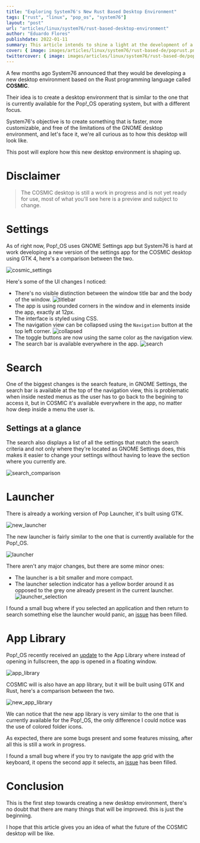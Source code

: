 ```yaml
---
title: "Exploring System76's New Rust Based Desktop Environment"
tags: ["rust", "linux", "pop_os", "system76"]
layout: "post"
url: "articles/linux/system76/rust-based-desktop-environment"
author: "Eduardo Flores"
publishdate: 2022-01-11
summary: This article intends to shine a light at the development of a new desktop environment for the Pop!_OS operating system.
cover: { image: images/articles/linux/system76/rust-based-de/poprust.png, relative: false }
twittercover: { image: images/articles/linux/system76/rust-based-de/poprust.png, relative: false }
---
```


A few months ago System76 announced that they would be developing a new desktop environment based on the Rust programming language called **COSMIC**. 

Their idea is to create a desktop environment that is similar to the one that is currently available for the Pop!_OS operating system, but with a different focus.

System76's objective is to create something that is faster, more customizable, and free of the limitations of the GNOME desktop environment, and let's face it, we're all curious as to how this desktop will look like.

This post will explore how this new desktop environment is shaping up.

# Disclaimer

> The COSMIC desktop is still a work in progress and is not yet ready for use, most of what you'll see here is a preview and subject to change.

# Settings

As of right now, Pop!_OS uses GNOME Settings app but System76 is hard at work developing a new version of the settings app for the COSMIC desktop using GTK 4, here's a comparison between the two.

![cosmic_settings](/images/articles/linux/system76/rust-based-de/comparison.png "COSMIC Settings: Left, GNOME Settings: Right")

Here's some of the UI changes I noticed:
- There's no visible distinction between the window title bar and the body of the window.
![titlebar](/images/articles/linux/system76/rust-based-de/titlebar.png "Titlebar")
- The app is using rounded corners in the window and in elements inside the app, exactly at 12px.
- The interface is styled using CSS.
- The navigation view can be collapsed using the `Navigation` button at the top left corner.
![collapsed](/images/articles/linux/system76/rust-based-de/collapsed.png "Collapsed")
- The toggle buttons are now using the same color as the navigation view.
- The search bar is available everywhere in the app.
![search](/images/articles/linux/system76/rust-based-de/search.png "Search")


# Search

One of the biggest changes is the search feature, in GNOME Settings, the search bar is available at the top of the navigation view, this is problematic when inside nested menus as the user has to go back to the begining to access it, but in COSMIC it's available everywhere in the app, no matter how deep inside a menu the user is.

## Settings at a glance

The search also displays a list of all the settings that match the search criteria and not only where they're located as GNOME Settings does, this makes it easier to change your settings without having to leave the section where you currently are.

![search_comparison](/images/articles/linux/system76/rust-based-de/search_comparison.png "Search Comparison")

# Launcher

There is already a working version of Pop Launcher, it's built using GTK.

![new_launcher](/images/articles/linux/system76/rust-based-de/new_launcher.png "New Launcher")

The new launcher is fairly similar to the one that is currently available for the Pop!_OS.

![launcher](/images/articles/linux/system76/rust-based-de/launcher.png "Launcher")

There aren't any major changes, but there are some minor ones:
- The launcher is a bit smaller and more compact.
- The launcher selection indicator has a yellow border around it as opposed to the grey one already present in the current launcher.
![launcher_selection](/images/articles/linux/system76/rust-based-de/launcher_selection.png "Launcher Selection")

I found a small bug where if you selected an application and then return to search something else the launcher would panic, an [issue](https://github.com/pop-os/libcosmic/issues/9) has been filled.

# App Library
Pop!_OS recently received an [update](https://blog.system76.com/post/670564272872488960/popos-2110-has-landed) to the App Library where instead of opening in fullscreen, the app is opened in a floating window.

![app_library](/images/articles/linux/system76/rust-based-de/app_library.png "App Library")

COSMIC will is also have an app library, but it will be built using GTK and Rust, here's a comparison between the two.

![new_app_library](/images/articles/linux/system76/rust-based-de/new_app_library.png "New App Library")

We can notice that the new app library is very similar to the one that is currently available for the Pop!_OS, the only difference I could notice was the use of colored folder icons.

As expected, there are some bugs present and some features missing, after all this is still a work in progress.

I found a small bug where if you try to navigate the app grid with the keyboard, it opens the second app it selects, an [issue](https://github.com/pop-os/libcosmic/issues/8) has been filled.

# Conclusion

This is the first step towards creating a new desktop environment, there's no doubt that there are many things that will be improved. this is just the beginning.



I hope that this article gives you an idea of what the future of the COSMIC desktop will be like.
